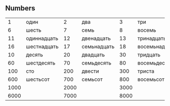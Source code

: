 ## Numbers

| | | | | | | | | | |
| --- | --- | --- | --- | --- | --- | --- | --- | --- | --- |
| 1 | один | 2 | два | 3 | три | 4 | четыре | 5 | пять |
| 6 | шесть | 7 | семь | 8 | восемь | 9 | девять |
| 11 | одиннадцать | 12 | двенадцать | 13 | тринадцать | 14 | четырнадцать | 15 | пятнадцать | 
| 16 | шестнадцать | 17 | семьнадцать | 18 | восемьнадцать | 19 | девятнадцать |
| 10 | десять | 20 | двадцать | 30 | тридцать | 40 | сорок | 50 | пятьдесять |
| 60 | шестдесять | 70 | семьдесять | 80 | восемьдесять | 90 | девяносто |  |  |
| 100 | сто | 200 | двести | 300 | триста | 400 | четыреста | 500 | пятьсот |
| 600 | шестьсот | 700 | семьсот | 800 | восемьсот | 900 | девятсот |
| 1000 | | 2000 | | 3000 | | 4000 | | 5000 | |
| 6000 | | 7000 | | 8000 | | 9000 | | | |
